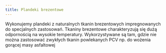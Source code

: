 ```yaml
---
title: Plandeki brezentowe
---
```


Wykonujemy plandeki z naturalnych tkanin brezentowych impregnowanych do
specjalnych zastosowań. Tkaniny brezentowe charakteryzują się dużą odpornością
na wysokie temperatury. Wykorzystywane są tam, gdzie nie można zastosować
zwykłych tkanin powlekanych PCV np. do wożenia gorącej masy asfaltowej
